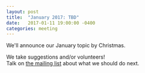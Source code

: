 ```yaml
---
layout: post
title:  "January 2017: TBD"
date:   2017-01-11 19:00:00 -0400
categories: meeting
---
```


We'll announce our January topic by Christmas.

We take suggestions and/or volunteers!  
Talk on
[the mailing list](http://d8ndl.org/#ml)
about what we should do next.
